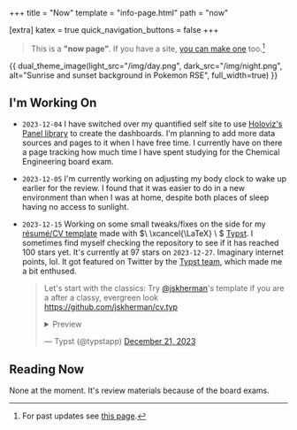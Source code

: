 +++
title = "Now"
template = "info-page.html"
path = "now"

[extra]
katex = true
quick_navigation_buttons = false
+++

> This is a **"now page"**. If you have a site, [you can make one](http://nownownow.com/about) too.[^1]

{{ dual_theme_image(light_src="/img/day.png", dark_src="/img/night.png", alt="Sunrise and sunset background in Pokemon RSE", full_width=true) }}

<!-- {{ full_width_image(src="/img/sunrise-sunset.gif", alt="Sunrise and sunset background in Pokemon RSE") }} -->

<!-- > Also check out [**howis.jskherman.com**](https://howis.jskherman.com) for some stats and the [gists](@/gists/_index.md) section for other stuff. -->


## I'm Working On

- `2023-12-04` I have switched over my quantified self site to use [Holoviz's Panel library](https://panel.holoviz.org) to create the dashboards. I'm planning to add more data sources and pages to it when I have free time. I currently have on there a page tracking how much time I have spent studying for the Chemical Engineering board exam.

- `2023-12-05` I'm currently working on adjusting my body clock to wake up earlier for the review. I found that it was easier to do in a new environment than when I was at home, despite both places of sleep having no access to sunlight.

- `2023-12-15` Working on some small tweaks/fixes on the side for my [résumé/CV template](https://github.com/jskherman/cv.typ) made with $\ \xcancel{\LaTeX} \ $ [Typst](https://typst.app). I sometimes find myself checking the repository to see if it has reached 100 stars yet. It's currently at 97 stars on `2023-12-27`. Imaginary internet points, lol. It got featured on Twitter by the [Typst team](https://twitter.com/typstapp), which made me a bit enthused.
  > Let's start with the classics: Try [@jskherman](https://twitter.com/jskherman?ref_src=twsrc%5Etfw)'s template if you are a after a classy, evergreen look <https://github.com/jskherman/cv.typ>
  >
  > <details><summary>Preview</summary>{{ image_toggler(default_src="https://github.com/jskherman/cv.typ/assets/68434444/e016642e-4b42-43a5-b717-17661283e7fe", toggled_src="https://github.com/jskherman/cv.typ/assets/68434444/d97cb2f8-c921-4e1a-8146-213b16b4a5df", default_alt="Page 1 Template Preview", toggled_alt="Page 1 Template Preview") }}</details>
  >
  > &mdash; Typst (@typstapp) [December 21, 2023](https://twitter.com/typstapp/status/1737806834000441835?ref_src=twsrc%5Etfw)

## Reading Now

None at the moment. It's review materials because of the board exams.

<!--
## Curated Links

<iframe style="border: 0; width: 100%; height: 650px; margin-bottom: 1em;" allowfullscreen frameborder="0" src="https://raindrop.io/jskherman/a-34884779/embed/theme=auto&hide=note%2Cexcerpt&sort=-created"></iframe>
-->

<!-- footnotes -->

[^1]: For past updates see [this page](@/pages/past.md).
